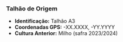 ### Talhão de Origem

- **Identificação:** Talhão A3
- **Coordenadas GPS:** -XX.XXXX, -YY.YYYY
- **Cultura Anterior:** Milho (safra 2023/2024)

